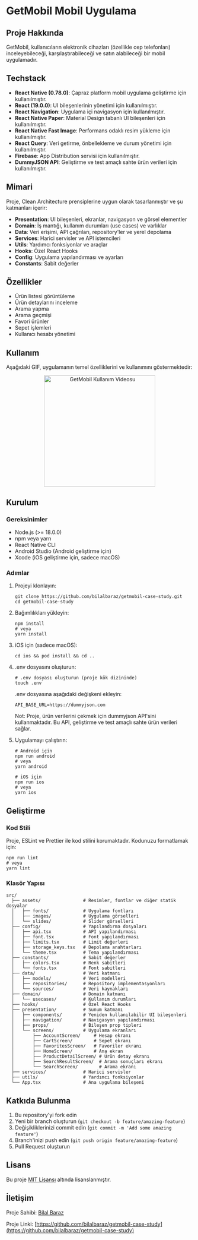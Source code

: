 # GetMobil Mobil Uygulama

## Proje Hakkında

GetMobil, kullanıcıların elektronik cihazları (özellikle cep telefonları) inceleyebileceği, karşılaştırabileceği ve satın alabileceği bir mobil uygulamadır.

## Techstack

- **React Native (0.78.0)**: Çapraz platform mobil uygulama geliştirme için kullanılmıştır.
- **React (19.0.0)**: UI bileşenlerinin yönetimi için kullanılmıştır.
- **React Navigation**: Uygulama içi navigasyon için kullanılmıştır.
- **React Native Paper**: Material Design tabanlı UI bileşenleri için kullanılmıştır.
- **React Native Fast Image**: Performans odaklı resim yükleme için kullanılmıştır.
- **React Query**: Veri getirme, önbellekleme ve durum yönetimi için kullanılmıştır.
- **Firebase**: App Distribution servisi için kullanılmıştır.
- **DummyJSON API**: Geliştirme ve test amaçlı sahte ürün verileri için kullanılmıştır.

## Mimari

Proje, Clean Architecture prensiplerine uygun olarak tasarlanmıştır ve şu katmanları içerir:

- **Presentation**: UI bileşenleri, ekranlar, navigasyon ve görsel elementler
- **Domain**: İş mantığı, kullanım durumları (use cases) ve varlıklar
- **Data**: Veri erişimi, API çağrıları, repository'ler ve yerel depolama
- **Services**: Harici servisler ve API istemcileri
- **Utils**: Yardımcı fonksiyonlar ve araçlar
- **Hooks**: Özel React Hooks
- **Config**: Uygulama yapılandırması ve ayarları
- **Constants**: Sabit değerler

## Özellikler

- Ürün listesi görüntüleme
- Ürün detaylarını inceleme
- Arama yapma
- Arama geçmişi
- Favori ürünler
- Sepet işlemleri
- Kullanıcı hesabı yönetimi

## Kullanım

Aşağıdaki GIF, uygulamanın temel özelliklerini ve kullanımını göstermektedir:

<p align="center">
  <img src="./getmobil-usage.gif" alt="GetMobil Kullanım Videosu" width="300" />
</p>

## Kurulum

### Gereksinimler

- Node.js (>= 18.0.0)
- npm veya yarn
- React Native CLI
- Android Studio (Android geliştirme için)
- Xcode (iOS geliştirme için, sadece macOS)

### Adımlar

1. Projeyi klonlayın:
   ```
   git clone https://github.com/bilalbaraz/getmobil-case-study.git
   cd getmobil-case-study
   ```

2. Bağımlılıkları yükleyin:
   ```
   npm install
   # veya
   yarn install
   ```

3. iOS için (sadece macOS):
   ```
   cd ios && pod install && cd ..
   ```

4. .env dosyasını oluşturun:
   ```
   # .env dosyası oluşturun (proje kök dizininde)
   touch .env
   ```

   .env dosyasına aşağıdaki değişkeni ekleyin:
   ```
   API_BASE_URL=https://dummyjson.com
   ```

   Not: Proje, ürün verilerini çekmek için dummyjson API'sini kullanmaktadır. Bu API, geliştirme ve test amaçlı sahte ürün verileri sağlar.

5. Uygulamayı çalıştırın:
   ```
   # Android için
   npm run android
   # veya
   yarn android

   # iOS için
   npm run ios
   # veya
   yarn ios
   ```

## Geliştirme

### Kod Stili

Proje, ESLint ve Prettier ile kod stilini korumaktadır. Kodunuzu formatlamak için:

```
npm run lint
# veya
yarn lint
```

### Klasör Yapısı

```
src/
  ├── assets/                # Resimler, fontlar ve diğer statik dosyalar
  │   ├── fonts/             # Uygulama fontları
  │   ├── images/            # Uygulama görselleri
  │   └── slides/            # Slider görselleri
  ├── config/                # Yapılandırma dosyaları
  │   ├── api.tsx            # API yapılandırması
  │   ├── font.tsx           # Font yapılandırması
  │   ├── limits.tsx         # Limit değerleri
  │   ├── storage_keys.tsx   # Depolama anahtarları
  │   └── theme.tsx          # Tema yapılandırması
  ├── constants/             # Sabit değerler
  │   ├── colors.tsx         # Renk sabitleri
  │   └── fonts.tsx          # Font sabitleri
  ├── data/                  # Veri katmanı
  │   ├── models/            # Veri modelleri
  │   ├── repositories/      # Repository implementasyonları
  │   └── sources/           # Veri kaynakları
  ├── domain/                # Domain katmanı
  │   └── usecases/          # Kullanım durumları
  ├── hooks/                 # Özel React Hooks
  ├── presentation/          # Sunum katmanı
  │   ├── components/        # Yeniden kullanılabilir UI bileşenleri
  │   ├── navigation/        # Navigasyon yapılandırması
  │   ├── props/             # Bileşen prop tipleri
  │   └── screens/           # Uygulama ekranları
  │       ├── AccountScreen/     # Hesap ekranı
  │       ├── CartScreen/        # Sepet ekranı
  │       ├── FavoritesScreen/   # Favoriler ekranı
  │       ├── HomeScreen/        # Ana ekran
  │       ├── ProductDetailScreen/ # Ürün detay ekranı
  │       ├── SearchResultScreen/  # Arama sonuçları ekranı
  │       └── SearchScreen/        # Arama ekranı
  ├── services/              # Harici servisler
  ├── utils/                 # Yardımcı fonksiyonlar
  └── App.tsx                # Ana uygulama bileşeni
```

## Katkıda Bulunma

1. Bu repository'yi fork edin
2. Yeni bir branch oluşturun (`git checkout -b feature/amazing-feature`)
3. Değişikliklerinizi commit edin (`git commit -m 'Add some amazing feature'`)
4. Branch'inizi push edin (`git push origin feature/amazing-feature`)
5. Pull Request oluşturun

## Lisans

Bu proje [MIT Lisansı](LICENSE) altında lisanslanmıştır.

## İletişim

Proje Sahibi: [Bilal Baraz](mailto:bilalbaraz@windowslive.com)

Proje Linki: [https://github.com/bilalbaraz/getmobil-case-study](https://github.com/bilalbaraz/getmobil-case-study)